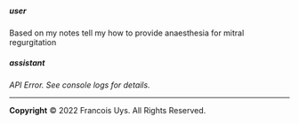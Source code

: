 ##### user
Based on my notes tell my how to provide anaesthesia for mitral regurgitation

##### assistant
*API Error. See console logs for details.*

---

**Copyright**
© 2022 Francois Uys. All Rights Reserved.
